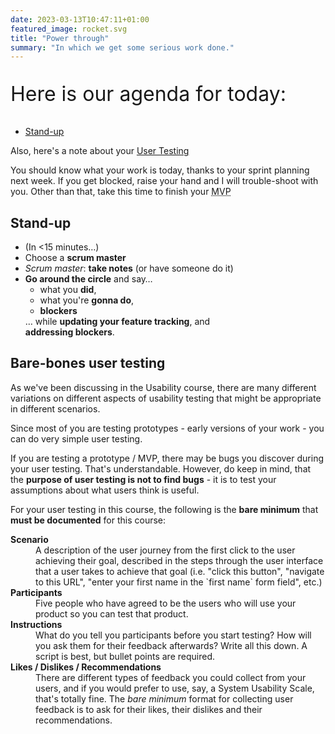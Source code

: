 ```yaml
---
date: 2023-03-13T10:47:11+01:00
featured_image: rocket.svg
title: "Power through"
summary: "In which we get some serious work done."
---
```

<div class="body-spacer--small"></div>
<section class="col">
    <p style="font-size:2rem">Here is our agenda for today:</p>
</section>
<section class="col">
<nav>
    <ul class="toc col">
        <li><a href="#standup">Stand-up</a></li>
    </ul>
    <p>Also, here's a note about your <a href="#userTesting">User Testing</a></p>
</nav>
</section>
<section class="col">
    <p>You should know what your work is today, thanks to your sprint planning
    next week. If you get blocked, raise your hand and I will trouble-shoot
    with you. Other than that, take this time to finish your <abbr
    title="minimum viable product">MVP</abbr></p>
</section>
<div class="body-spacer--small"></div>
<section class="col" id="standup">
    <h2>Stand-up</h2>
</section>
<section class="col">
    <ul>
        <li>(In <15 minutes&hellip;)</li>
        <li>Choose a <strong>scrum master</strong></li>
        <li><em>Scrum master</em>: <strong>take notes</strong> (or have someone do it)</li>
        <li><strong>Go around the circle</strong> and say&hellip;
            <ul>
                <li>what you <strong>did</strong>,</li>
                <li>what you're <strong>gonna do</strong>,</li>
                <li><strong>blockers</strong></li>
            </ul>
            &hellip; while <strong>updating your feature tracking</strong>, and<br><strong>addressing blockers</strong>.
        </li>
    </ul>
</section>
<div class="col" id="userTesting">
    <h2>Bare-bones user testing</h2>
<p>As we've been discussing in the Usability course, there are many different variations on different aspects of usability testing that might be appropriate in different scenarios.</p>
<p>Since most of you are testing prototypes - early versions of your work - you can do very simple user testing.</p>
<p>If you are testing a prototype / MVP, there may be bugs you discover during your user testing. That's understandable. However, do keep in mind, that the <strong>purpose of user testing is not to find bugs</strong> - it is to test your assumptions about what users think is useful.</p>
<p>For your user testing in this course, the following is the <strong>bare minimum</strong> that <strong>must be documented</strong> for this course:</p>
<dl>
	<dt><strong>Scenario</strong></dt>
	<dd>A description of the user journey from the first click to the user achieving their goal, described in the steps through the user interface that a user takes to achieve that goal (i.e. "click this button", "navigate to this URL", "enter your first name in the `first name` form field", etc.)</dd>
	<dt><strong>Participants</strong></dt>
	<dd>Five people who have agreed to be the users who will use your product so you can test that product.</dd>
    <dt><strong>Instructions</strong></dt> 
    <dd>What do you tell you participants before you start testing? How will you ask them for their feedback afterwards? Write all this down. A script is best, but bullet points are required.</dd>
    <dt><strong>Likes / Dislikes / Recommendations</strong></dt><dd>There are different types of feedback you could collect from your users, and if you would prefer to use, say, a System Usability Scale, that's totally fine. The <em>bare minimum</em> format for collecting user feedback is to ask for their likes, their dislikes and their recommendations.</dd>
</dl>
</div>

